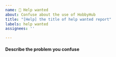 ```yaml
---
name: 🥺 Help wanted
about: Confuse about the use of HobbyHub
title: "[Help] the title of help wanted report"
labels: help wanted
assignees: ''

---
```


#### Describe the problem you confuse
